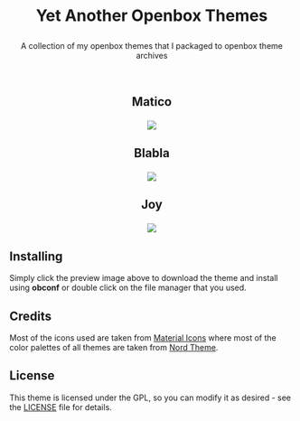 # <p align="center">Yet Another Openbox Themes</p>
<p align="center">A collection of my openbox themes that I packaged to openbox theme archives</p>
<br>

## <p align="center">Matico</p>
<p align="center"><a name="top" href="https://raw.githubusercontent.com/owl4ce/yet-another-obt/master/Matico.obt"><img src="https://i.ibb.co/F7RYvdd/matico.jpg"></a></p>

## <p align="center">Blabla</p>
<p align="center"><a name="top" href="https://raw.githubusercontent.com/owl4ce/yet-another-obt/master/Blabla.obt"><img src="https://i.ibb.co/1bzgnp1/blabla.jpg"></a></p>

## <p align="center">Joy</p>
<p align="center"><a name="top" href="https://raw.githubusercontent.com/owl4ce/yet-another-obt/master/Joy.obt"><img src="https://i.ibb.co/VSRzrPk/joy.jpg"></a></p>

## Installing
Simply click the preview image above to download the theme and install using **obconf** or double click on the file manager that you used.

## Credits
Most of the icons used are taken from [Material Icons](https://material.io/resources/icons/) where most of the color palettes of all themes are taken from [Nord Theme](https://www.nordtheme.com/).

## License
This theme is licensed under the GPL, so you can modify it as desired - see the [LICENSE](LICENSE) file for details.
